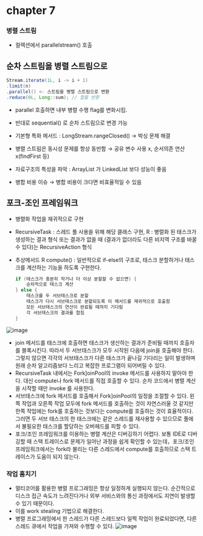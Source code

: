 # chapter 7

### 병렬 스트림

- 컬렉션에서 parallelstream() 호출

## 순차 스트림을 병렬 스트림으로

```java
Stream.iterate(1L, i -> i + 1)
.limit(n)
.parallel() <- 스트림을 병렬 스트림으로 변환
.reduce(0L, Long::sum); // 합을 반환
```

- parallel 호출하면 내부 병렬 수행 flag를 변화시킴.
- 반대로 sequential() 로 순차 스트림으로 변경 가능

- 기본형 특화 메서드 : LongStream.rangeClosed() → 박싱 문제 해결

- 병렬 스트림은 동시성 문제를 항상 동반함 → 공유 변수 사용 x, 순서의존 연산 x(findFirst 등)
- 자료구조의 특성을 파악 : ArrayList 가 LinkedList 보다 성능이 좋음
- 병합 비용 이슈 → 병합 비용이 크다면 비효율적일 수 있음

## 포크-조인 프레임워크

- 병렬화 작업을 재귀적으로 구현
- RecursiveTask<R> :  스레드 풀 사용을 위해 해당 클래스 구현, R : 병렬화 된 태스크가 생성하는 결과 형식 또는 결과가 없을 때 (결과가 없더라도 다른 비지역 구조를 바꿀 수 있다)는 RecursiveAction 형식
- 추상메서드 R compute() : 일반적으로 if-else의 구조로, 태스크 분할하거나 태스크를 계산하는 기능을 하도록 구현한다.
    
    ```java
    if (태스크가 충분히 작거나 더 이상 분할할 수 없으면) {
    	순차적으로 태스크 계산
    } else {
    	태스크를 두 서브태스크로 분할
    	태스크가 다시 서브태스크로 분할되도록 이 메서드를 재귀적으로 호출함
    	모든 서브태스크의 연산이 완료될 때까지 기다림
    	각 서브태스크의 결과를 합침
    }
    ```
    
![image](https://github.com/KUIT-01-LEGEND/modern-java-in-action/assets/80512150/3cdf7bbf-878d-4982-9bc8-553a8ea2226b)
    
- join 메서드를 태스크에 호출하면 태스크가 생산하는 결과가 준비될 때까지 호출자를 블록시킨다. 따라서 두 서브태스크가 모두 시작된 다음에 join을 호출해야 한다. 그렇지 않으면 각각의 서브태스크가 다른 태스크가 끝나길 기다리는 일이 발생하며 원래 순차 알고리즘보다 느리고 복잡한 프로그램이 되어버릴 수 있다.
- RecursiveTask 내에서는 Fork]oinPool의 invoke 메서드를 사용하지 말아야 한다. 대신 compute나 fork 메서드를 직접 호출할 수 있다. 순차 코드에서 병렬 계산을 시작할 때만 invoke 를 사용한다.
- 서브태스크에 fork 메서드를 호출해서 Fork]oinPool의 일정을 조절할 수 있다. 왼쪽 작업과 오른쪽 작업 모두에 fork 메서드를 호출하는 것이 자연스러울 것 같지만 한쪽 작업에는 fork를 호출하는 것보다는 compute를 호출하는 것이 효율적이다. 그러면 두 서브 태스크의 한 태스크에는 같은 스레드를 재사용할 수 있으므로 풀에서 불필요한 태스크를 할당하는 오버헤드를 피할 수 있다.
- 포크/조인 프레임워크를 이용하는 병렬 계산은 디버깅하기 어렵다. 보통 IDE로 디버깅할 때 스택 트레이스로 문제가 일어난 과정을 쉽게 확인할 수 있는데，포크/조인 프레임워크에서는 fork라 불리는 다른 스레드에서 compute를 호출하므로 스택 트레이스가 도움이 되지 않는다.

### 작업 훔치기

- 멀티코어를 활용한 병렬 프로그래밍은 항상 일정하게 실행되지 않는다. 순간적으로 디스크 접근 속도가 느려진다거나 외부 서비스와의 통신 과정에서도 지연이 발생할 수 있기 때문이다.
- 이를 work stealing 기법으로 해결한다.
- 병렬 프로그래밍에서 한 스레드가 다른 스레드보다 일찍 작업이 완료되었다면, 다른 스레드 큐에서 작업을 가져와 수행할 수 있다.
![image](https://github.com/KUIT-01-LEGEND/modern-java-in-action/assets/80512150/fb7b5211-2981-4a30-ad43-3e7e642e3b5e)
  
